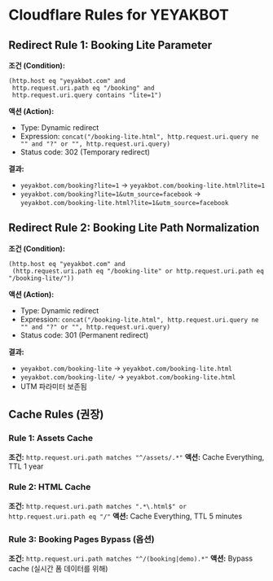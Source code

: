 # Cloudflare Rules for YEYAKBOT

## Redirect Rule 1: Booking Lite Parameter

**조건 (Condition):**
```
(http.host eq "yeyakbot.com" and
 http.request.uri.path eq "/booking" and
 http.request.uri.query contains "lite=1")
```

**액션 (Action):**
- Type: Dynamic redirect
- Expression: `concat("/booking-lite.html", http.request.uri.query ne "" and "?" or "", http.request.uri.query)`
- Status code: 302 (Temporary redirect)

**결과:**
- `yeyakbot.com/booking?lite=1` → `yeyakbot.com/booking-lite.html?lite=1`
- `yeyakbot.com/booking?lite=1&utm_source=facebook` → `yeyakbot.com/booking-lite.html?lite=1&utm_source=facebook`

## Redirect Rule 2: Booking Lite Path Normalization

**조건 (Condition):**
```
(http.host eq "yeyakbot.com" and
 (http.request.uri.path eq "/booking-lite" or http.request.uri.path eq "/booking-lite/"))
```

**액션 (Action):**
- Type: Dynamic redirect
- Expression: `concat("/booking-lite.html", http.request.uri.query ne "" and "?" or "", http.request.uri.query)`
- Status code: 301 (Permanent redirect)

**결과:**
- `yeyakbot.com/booking-lite` → `yeyakbot.com/booking-lite.html`
- `yeyakbot.com/booking-lite/` → `yeyakbot.com/booking-lite.html`
- UTM 파라미터 보존됨

## Cache Rules (권장)

### Rule 1: Assets Cache
**조건:** `http.request.uri.path matches "^/assets/.*"`
**액션:** Cache Everything, TTL 1 year

### Rule 2: HTML Cache  
**조건:** `http.request.uri.path matches ".*\.html$" or http.request.uri.path eq "/"`
**액션:** Cache Everything, TTL 5 minutes

### Rule 3: Booking Pages Bypass (옵션)
**조건:** `http.request.uri.path matches "^/(booking|demo).*"`
**액션:** Bypass cache (실시간 폼 데이터를 위해)